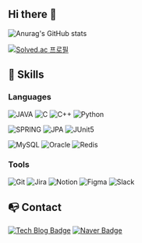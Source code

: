 ## Hi there 👋
![Anurag's GitHub stats](https://github-readme-stats.vercel.app/api?username=HoSungChoo&show_icons=true&theme=radical)

[![Solved.ac 프로필](http://mazassumnida.wtf/api/v2/generate_badge?boj=hosung0610)](https://solved.ac/hosung0610)
<br>

## 💪 Skills
### Languages
![JAVA](https://img.shields.io/badge/Java-007396.svg?&style=for-the-badge&logo=Java&logoColor=white)
![C](https://img.shields.io/badge/C-A8B9CC.svg?&style=for-the-badge&logo=Java&logoColor=white)
![C++](https://img.shields.io/badge/C++-00599C.svg?&style=for-the-badge&logo=Java&logoColor=white)
![Python](https://img.shields.io/badge/Python-3776AB.svg?&style=for-the-badge&logoColor=white)

![SPRING](https://img.shields.io/badge/Spring-6DB33F.svg?&style=for-the-badge&logoColor=white)
![JPA](https://img.shields.io/badge/JPA-3776AB.svg?&style=for-the-badge&logoColor=white)
![JUnit5](https://img.shields.io/badge/JUnit5-25A162.svg?&style=for-the-badge&logoColor=white)

![MySQL](https://img.shields.io/badge/MySQL-4479A1.svg?&style=for-the-badge&logoColor=white)
![Oracle](https://img.shields.io/badge/Oracle-F80000.svg?&style=for-the-badge&logoColor=white)
![Redis](https://img.shields.io/badge/Redis-DC382D.svg?&style=for-the-badge&logoColor=white)

### Tools
![Git](https://img.shields.io/badge/Git-F05032.svg?&style=for-the-badge&logoColor=white)
![Jira](https://img.shields.io/badge/Jira-0052CC.svg?&style=for-the-badge&logoColor=white)
![Notion](https://img.shields.io/badge/Notion-000000.svg?&style=for-the-badge&logoColor=white)
![Figma](https://img.shields.io/badge/Figma-F24E1E.svg?&style=for-the-badge&logoColor=white)
![Slack](https://img.shields.io/badge/Slack-4A154B.svg?&style=for-the-badge&logoColor=white)
<br>

## 📭 Contact
[![Tech Blog Badge](http://img.shields.io/badge/-Tech%20blog-black?style=flat-square&logo=github&link=https://velog.io/@hozzi03/posts/)](https://velog.io/@hozzi03/posts/)
[![Naver Badge](https://img.shields.io/badge/Naver-03C75A?style=flat-square&logo=Naver&logoColor=white&link=mailto:hosung0610@naver.com)](mailto:hosung0610@naver.com)

